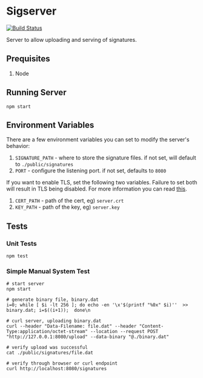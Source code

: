 # Sigserver
[![Build Status](https://travis-ci.com/jkeam/sigserver.svg?branch=master)](https://travis-ci.com/jkeam/sigserver)

Server to allow uploading and serving of signatures.

## Prequisites
1. Node

## Running Server
`npm start`

## Environment Variables
There are a few environment variables you can set to modify the server's behavior:

1. `SIGNATURE_PATH` - where to store the signature files. if not set, will default to `./public/signatures`
2. `PORT` - configure the listening port. if not set, defaults to `8080`

If you want to enable TLS, set the following two variables.  Failure to set both will result in TLS being disabled.  For more information you can read [this](https://smallstep.com/hello-mtls/doc/combined/express/nodejs).

1. `CERT_PATH` - path of the cert, eg) `server.crt`
2. `KEY_PATH` - path of the key, eg) `server.key`

## Tests

### Unit Tests
`npm test`

### Simple Manual System Test

```
# start server
npm start

# generate binary file, binary.dat
i=0; while [ $i -lt 256 ]; do echo -en '\x'$(printf "%0x" $i)''  >> binary.dat; i=$((i+1));  done\n

# curl server, uploading binary.dat
curl --header "Data-Filename: file.dat" --header "Content-Type:application/octet-stream" --location --request POST "http://127.0.0.1:8080/upload" --data-binary "@./binary.dat"

# verify upload was successful
cat ./public/signatures/file.dat

# verify through browser or curl endpoint
curl http://localhost:8080/signatures
```
